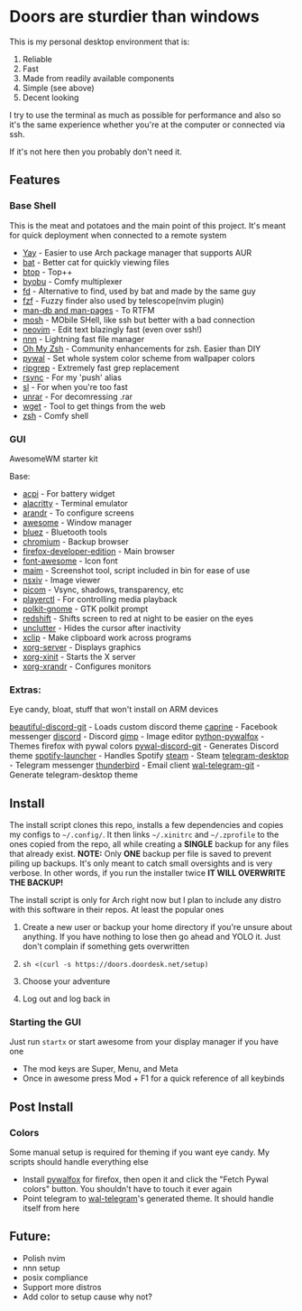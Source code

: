 # Doors are sturdier than windows

This is my personal desktop environment that is:

1. Reliable
1. Fast
1. Made from readily available components
1. Simple (see above)
1. Decent looking

I try to use the terminal as much as possible for performance and also so it's the same experience whether 
you're at the computer or connected via ssh.

If it's not here then you probably don't need it.

## Features

### Base Shell

This is the meat and potatoes and the main point of this project. It's meant for quick deployment when connected to a remote system

- [Yay](https://github.com/Jguer/yay) - Easier to use Arch package manager that supports AUR
- [bat](https://github.com/sharkdp/bat) -  Better cat for quickly viewing files
- [btop](https://github.com/aristocratos/btop) - Top++
- [byobu](https://www.byobu.org/) - Comfy multiplexer
- [fd](https://github.com/sharkdp/fd) - Alternative to find, used by bat and made by the same guy
- [fzf](https://github.com/junegunn/fzf) - Fuzzy finder also used by telescope(nvim plugin)
- [man-db and man-pages](https://man-db.nongnu.org/) - To RTFM
- [mosh](https://mosh.org/) - MObile SHell, like ssh but better with a bad connection
- [neovim](https://github.com/neovim/neovim) - Edit text blazingly fast (even over ssh!)
- [nnn](https://github.com/jarun/nnn) - Lightning fast file manager
- [Oh My Zsh](https://github.com/ohmyzsh/ohmyzsh) - Community enhancements for zsh. Easier than DIY
- [pywal](https://github.com/dylanaraps/pywal) - Set whole system color scheme from wallpaper colors 
- [ripgrep](https://github.com/BurntSushi/ripgrep) - Extremely fast grep replacement
- [rsync](https://rsync.samba.org/) - For my 'push' alias
- [sl](https://github.com/eyJhb/sl) - For when you're too fast
- [unrar](https://www.rarlab.com/rar_add.htm) - For decomressing .rar
- [wget](https://www.gnu.org/software/wget/wget.html) - Tool to get things from the web
- [zsh](https://www.zsh.org/) - Comfy shell

### GUI

AwesomeWM starter kit

Base:
- [acpi](https://wiki.archlinux.org/title/ACPI_modules) - For battery widget
- [alacritty](https://github.com/alacritty/alacritty) - Terminal emulator
- [arandr](https://christian.amsuess.com/tools/arandr) - To configure screens
- [awesome](https://awesomewm.org/) - Window manager
- [bluez](https://www.bluez.org/) - Bluetooth tools
- [chromium](https://www.chromium.org/Home/) - Backup browser
- [firefox-developer-edition](https://www.mozilla.org/en-US/firefox/developer/) - Main browser
- [font-awesome](https://fontawesome.com/) - Icon font
- [maim](https://github.com/naelstrof/maim) - Screenshot tool, script included in bin for ease of use
- [nsxiv](https://nsxiv.codeberg.page/) - Image viewer
- [picom](https://github.com/yshui/picom) - Vsync, shadows, transparency, etc
- [playerctl](https://github.com/altdesktop/playerctl) - For controlling media playback
- [polkit-gnome](https://wiki.archlinux.org/title/Polkit) - GTK polkit prompt
- [redshift](https://github.com/jonls/redshift) - Shifts screen to red at night to be easier on the eyes
- [unclutter](https://github.com/Airblader/unclutter-xfixes) - Hides the cursor after inactivity
- [xclip](https://github.com/astrand/xclip) - Make clipboard work across programs
- [xorg-server](https://wiki.archlinux.org/title/Xorg) - Displays graphics
- [xorg-xinit](https://wiki.archlinux.org/title/Xinit) - Starts the X server
- [xorg-xrandr](https://wiki.archlinux.org/title/xrandr) - Configures monitors

### Extras:

Eye candy, bloat, stuff that won't install on ARM devices

[beautiful-discord-git](https://github.com/leovoel/BeautifulDiscord) - Loads custom discord theme
[caprine](https://sindresorhus.com/caprine/) - Facebook messenger
[discord](https://discord.com/) - Discord
[gimp](https://www.gimp.org/) - Image editor
[python-pywalfox](https://github.com/frewacom/pywalfox) - Themes firefox with pywal colors
[pywal-discord-git](https://github.com/FilipLitwora/pywal-discord) - Generates Discord theme
[spotify-launcher](https://github.com/kpcyrd/spotify-launcher) - Handles Spotify
[steam](https://store.steampowered.com/) - Steam
[telegram-desktop](https://telegram.org/) - Telegram messenger
[thunderbird](https://www.thunderbird.net) - Email client
[wal-telegram-git](https://github.com/guillaumeboehm/wal-telegram) - Generate telegram-desktop theme


## Install
The install script clones this repo, installs a few dependencies and copies my configs to `~/.config/`. It 
then links `~/.xinitrc` and `~/.zprofile` to the ones copied from the repo, all while creating a **SINGLE** 
backup for any files that already exist. **NOTE:** Only **ONE** backup per file is saved to prevent piling up backups. 
It's only meant to catch small oversights and is very verbose. In other words, if you run the installer twice 
**IT WILL OVERWRITE THE BACKUP!**

The install script is only for Arch right now but I plan to include any distro with this software in their repos. 
At least the popular ones

1. Create a new user or backup your home directory if you're unsure about anything. If you have nothing to lose then 
go ahead and YOLO it. Just don't complain if something gets overwritten

1. ```sh <(curl -s https://doors.doordesk.net/setup)```
1. Choose your adventure
1. Log out and log back in

### Starting the GUI

Just run `startx` or start awesome from your display manager if you have one

- The mod keys are Super, Menu, and Meta
- Once in awesome press Mod + F1 for a quick reference of all keybinds

## Post Install

### Colors
Some manual setup is required for theming if you want eye candy. My scripts should handle everything else
- Install [pywalfox](https://addons.mozilla.org/en-US/firefox/addon/pywalfox/) for firefox, then open it 
and click the "Fetch Pywal colors" button. You shouldn't have to touch it ever again
- Point telegram to [wal-telegram](https://github.com/guillaumeboehm/wal-telegram#set-the-color-palette)'s 
generated theme. It should handle itself from here

## Future:
- Polish nvim
- nnn setup
- posix compliance
- Support more distros
- Add color to setup cause why not?
